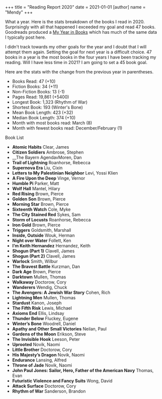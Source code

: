 +++
title = "Reading Report 2020"
date = 2021-01-01
[author]
	name = "Mendy"
+++

What a year. Here is the stats breakdown of the books I read in 2020. Surprisingly with all that happened I exceeded my goal and read 47 books. Goodreads produced a [My Year in Books](https://www.goodreads.com/user/year_in_books/2020/3063249) which has much of the same data I typically post here. 

I didn't track towards my other goals for the year and I doubt that I will attempt them again. Setting the goal for next year is a difficult choice. 47 books in a year is the most books in the four years I have been tracking my reading. Will I have less time in 2021? I am going to set a 45 book goal. 

Here are the stats with the change from the previous year in parentheses.

* Books Read: 47 (+10)
* Fiction Books: 34 (+11)
* Non-Fiction Books: 13 (-1)
* Pages Read: 19,861 (+5400)
* Longest Book: 1,323 (Rhythm of War)
* Shortest Book: 193 (Winter's Bone)
* Mean Book Length: 423 (+32)
* Median Book Length: 374 (+10)
* Month with most books read:  March (8)
* Month with fewest books read: December/February (1)


Book List

* __Atomic Habits__ Clear, James
* __Citizen Soldiers__ Ambrose, Stephen
* __The Bayern AgendavMoren, Dan
* __Trail of Lightning__ Roanhorse, Rebecca
* __Supernova Era__ Liu, Cixin
* __Letters to My Palestinian Neighbor__ Levi, Yossi Klien
* __A Fire Upon the Deep__ Vinge, Vernor
* __Humble Pi__ Parker, Matt
* __Wolf Hall__ Mantel, Hilary
* __Red Rising__ Brown, Pierce
* __Golden Son__ Brown, Pierce
* __Morning Star__ Brown, Pierce
* __Sixteenth Watch__ Cole, Myke
* __The City Stained Red__ Sykes, Sam
* __Storm of Locusts__ Roanhorse, Rebecca
* __Iron Gold__ Brown, Pierce
* __Triggers__ Goldsmith, Marshall
* __Inside, Outside__ Wouk, Herman
* __Night over Water__ Follett, Ken
* __I’m Keith Hernandez__ Hernandez, Keith
* __Shogun (Part 1)__ Clavell, James
* __Shogun (Part 2)__ Clavell, James
* __Warlock__ Smith, Wilbur
* __The Bravest Battle__ Kurzman, Dan
* __Dark Age__ Brown, Pierce
* __Darktown__ Mullen, Thomas
* __Walkaway__ Doctorow, Cory
* __Wanderers__ Wendig, Chuck
* __The Avengers: A Jewish War Story__ Cohen, Rich
* __Lightning Men__ Mullen, Thomas
* __Stardust__ Kanon, Joseph
* __The Fifth Risk__ Lewis, Michael
* __Axioms End__ Ellis, Lindsay
* __Thunder Below__ Fluckey, Eugene
* __Winter’s Bone__ Woodrell, Daniel
* __Apathy and Other Small Victories__ Neilan, Paul
* __Gardens of the Moon__ Erikson, Steve
* __The Invisible Hook__ Leeson, Peter
* __Uprooted__ Novik, Naomi
* __Little Brother__ Doctorow, Cory
* __His Majesty’s Dragon__ Novik, Naomi
* __Endurance__ Lansing, Alfred
* __Throne of Jade__ Novik, Naomi
* __John Paul Jones: Sailor, Hero, Father of the American Navy__ Thomas, Evan
* __Futuristic Violence and Fancy Suits__ Wong, David
* __Attack Surface__ Doctorow, Cory
* __Rhythm of War__ Sanderson, Brandon
